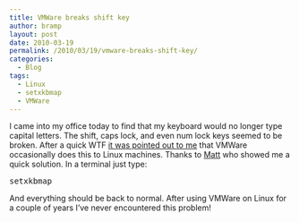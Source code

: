 ```yaml
---
title: VMWare breaks shift key
author: bramp
layout: post
date: 2010-03-19
permalink: /2010/03/19/vmware-breaks-shift-key/
categories:
  - Blog
tags:
  - Linux
  - setxkbmap
  - VMWare
---
```

I came into my office today to find that my keyboard would no longer type capital letters. The shift, caps lock, and even num lock keys seemed to be broken. After a quick WTF [it was pointed out to me][1] that VMWare occasionally does this to Linux machines. Thanks to [Matt][2] who showed me a quick solution. In a terminal just type:

<pre class="prettyprint">setxkbmap</pre>

And everything should be back to normal. After using VMWare on Linux for a couple of years I&#8217;ve never encountered this problem!

 [1]: http://www.evolution-systems.co.uk/blogs/matt/view_post&id=37/
 [2]: http://twitter.com/bigkebabman